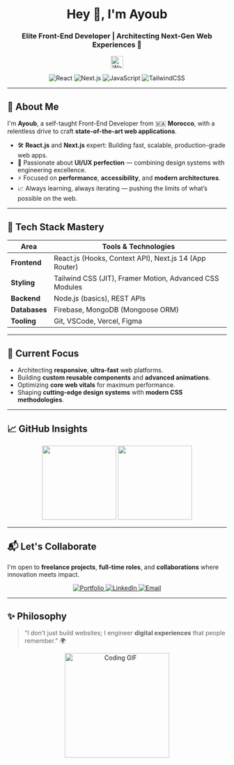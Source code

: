 <h1 align="center">Hey 👋, I'm Ayoub</h1>
<h3 align="center">Elite Front-End Developer | Architecting Next-Gen Web Experiences 🚀</h3>

<p align="center">
  <img src="https://media.giphy.com/media/hvRJCLFzcasrR4ia7z/giphy.gif" width="28px" alt="Wave">
</p>

<div align="center">
  <img src="https://img.shields.io/badge/React-20232A?style=flat-square&logo=react&logoColor=61DAFB" alt="React" />
  <img src="https://img.shields.io/badge/Next.js-000000?style=flat-square&logo=nextdotjs&logoColor=white" alt="Next.js" />
  <img src="https://img.shields.io/badge/JavaScript-F7DF1E?style=flat-square&logo=javascript&logoColor=black" alt="JavaScript" />
  <img src="https://img.shields.io/badge/TailwindCSS-38B2AC?style=flat-square&logo=tailwind-css&logoColor=white" alt="TailwindCSS" />
</div>

---

## 🚀 About Me

I'm **Ayoub**, a self-taught Front-End Developer from 🇲🇦 **Morocco**, with a relentless drive to craft **state-of-the-art web applications**.

- 🛠 **React.js** and **Next.js** expert: Building fast, scalable, production-grade web apps.
- 🎨 Passionate about **UI/UX perfection** — combining design systems with engineering excellence.
- ⚡ Focused on **performance**, **accessibility**, and **modern architectures**.
- 📈 Always learning, always iterating — pushing the limits of what’s possible on the web.

---

## 🧠 Tech Stack Mastery

| Area        | Tools & Technologies |
|-------------|-----------------------|
| **Frontend** | React.js (Hooks, Context API), Next.js 14 (App Router) |
| **Styling**  | Tailwind CSS (JIT), Framer Motion, Advanced CSS Modules |
| **Backend**  | Node.js (basics), REST APIs |
| **Databases**| Firebase, MongoDB (Mongoose ORM) |
| **Tooling**  | Git, VSCode, Vercel, Figma |

---

## 🚀 Current Focus

- Architecting **responsive**, **ultra-fast** web platforms.
- Building **custom reusable components** and **advanced animations**.
- Optimizing **core web vitals** for maximum performance.
- Shaping **cutting-edge design systems** with **modern CSS methodologies**.

---

## 📈 GitHub Insights

<p align="center">
  <img src="https://github-readme-stats.vercel.app/api?username=your-username&show_icons=true&theme=vision-friendly-dark" height="170px" />
  <img src="https://github-readme-streak-stats.herokuapp.com/?user=your-username&theme=vision-friendly-dark" height="170px" />
</p>

---

## 📬 Let's Collaborate

I'm open to **freelance projects**, **full-time roles**, and **collaborations** where innovation meets impact.

<div align="center">
  <a href="https://portfolio-2-alpha-seven.vercel.app/" target="_blank">
    <img src="https://img.shields.io/badge/Portfolio-0A0A0A?style=for-the-badge&logo=vercel&logoColor=white" alt="Portfolio">
  </a>
  <a href="https://www.linkedin.com/in/ayoub-rachd-0b344a322/" target="_blank">
    <img src="https://img.shields.io/badge/LinkedIn-0A66C2?style=for-the-badge&logo=linkedin&logoColor=white" alt="LinkedIn">
  </a>
  <a href="mailto:ayoubprograma@gmail.com" target="_blank">
    <img src="https://img.shields.io/badge/Email-EA4335?style=for-the-badge&logo=gmail&logoColor=white" alt="Email">
  </a>
</div>

---

## ✨ Philosophy

> “I don't just build websites; I engineer **digital experiences** that people remember.” 🌍

<p align="center">
  <img src="https://media.giphy.com/media/26tn33aiTi1jkl6H6/giphy.gif" width="240px" alt="Coding GIF">
</p>
